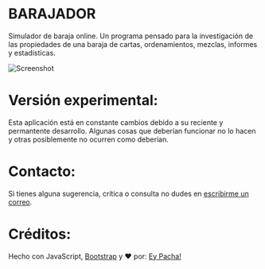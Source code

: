 # BARAJADOR
Simulador de baraja online. Un programa pensado para la investigación de las propiedades de una baraja de cartas, ordenamientos, mezclas, informes y estadísticas.

![Screenshot](https://raw.githubusercontent.com/eypacha/barajador/master/img/screenshot.png)

# Versión experimental:
Esta aplicación está en constante cambios debido a su reciente y permantente desarrollo. Algunas cosas que deberían funcionar no lo hacen y otras posiblemente no ocurren como deberían.

# Contacto:
Si tienes alguna sugerencia, crítica o consulta no dudes en [escribirme un correo](mailto:pachaguionbajo@gmail.com?Subject=Barajador%20v1.0%20(beta)).

# Créditos:
Hecho con JavaScript, [Bootstrap](http://getbootstrap.com/) y ♥ por: [Ey Pacha!](http://eypacha.com.ar)

